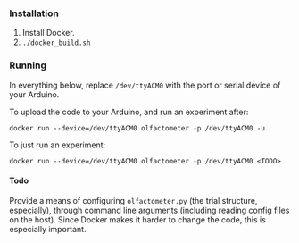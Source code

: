 
### Installation

1. Install Docker.
2. `./docker_build.sh`


### Running

In everything below, replace `/dev/ttyACM0` with the port or serial device of
your Arduino.

To upload the code to your Arduino, and run an experiment after:
```
docker run --device=/dev/ttyACM0 olfactometer -p /dev/ttyACM0 -u
```

To just run an experiment:
```
docker run --device=/dev/ttyACM0 olfactometer -p /dev/ttyACM0 <TODO>
```

#### Todo

Provide a means of configuring `olfactometer.py` (the trial structure,
especially), through command line arguments (including reading config files on
the host). Since Docker makes it harder to change the code, this is especially
important.


